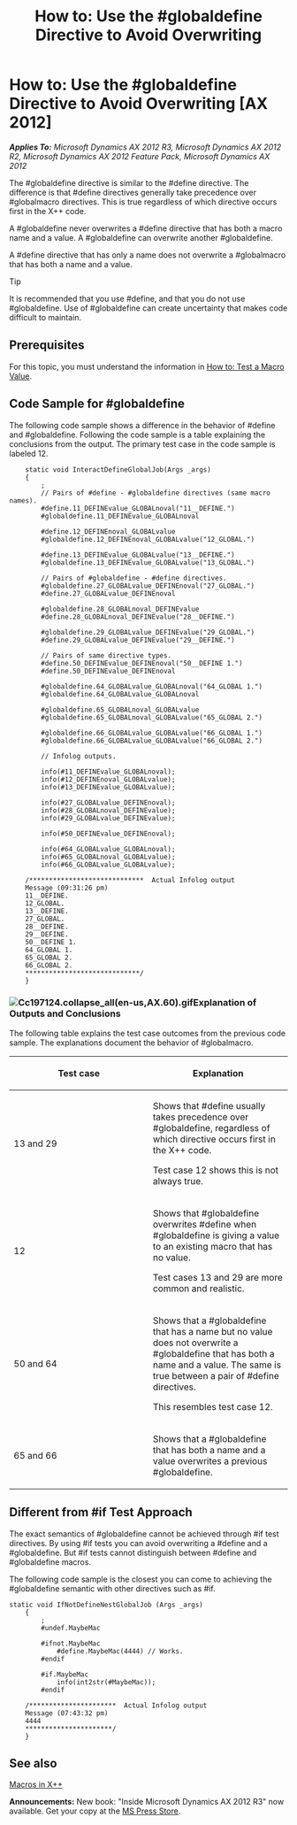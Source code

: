 ﻿---
title: 'How to: Use the #globaldefine Directive to Avoid Overwriting'
TOCTitle: 'How to: Use the #globaldefine Directive to Avoid Overwriting'
ms:assetid: dba5130a-74f2-4e92-80af-4dc1414c57d5
ms:mtpsurl: https://msdn.microsoft.com/en-us/library/Cc197124(v=AX.60)
ms:contentKeyID: 35252075
ms.date: 05/18/2015
mtps_version: v=AX.60
---

# How to: Use the \#globaldefine Directive to Avoid Overwriting [AX 2012]


_**Applies To:** Microsoft Dynamics AX 2012 R3, Microsoft Dynamics AX 2012 R2, Microsoft Dynamics AX 2012 Feature Pack, Microsoft Dynamics AX 2012_

The \#globaldefine directive is similar to the \#define directive. The difference is that \#define directives generally take precedence over \#globalmacro directives. This is true regardless of which directive occurs first in the X++ code.

A \#globaldefine never overwrites a \#define directive that has both a macro name and a value. A \#globaldefine can overwrite another \#globaldefine.

A \#define directive that has only a name does not overwrite a \#globalmacro that has both a name and a value.


> [!TIP]
> <P>It is recommended that you use #define, and that you do not use #globaldefine. Use of #globaldefine can create uncertainty that makes code difficult to maintain.</P>



## Prerequisites

For this topic, you must understand the information in [How to: Test a Macro Value](how-to-test-a-macro-value.md).

## Code Sample for \#globaldefine

The following code sample shows a difference in the behavior of \#define and \#globaldefine. Following the code sample is a table explaining the conclusions from the output. The primary test case in the code sample is labeled 12.

```X++
    static void InteractDefineGlobalJob(Args _args)
    {
        ;
        // Pairs of #define - #globaldefine directives (same macro names).
        #define.11_DEFINEvalue_GLOBALnoval("11__DEFINE.")
        #globaldefine.11_DEFINEvalue_GLOBALnoval
    
        #define.12_DEFINEnoval_GLOBALvalue
        #globaldefine.12_DEFINEnoval_GLOBALvalue("12_GLOBAL.")
    
        #define.13_DEFINEvalue_GLOBALvalue("13__DEFINE.")
        #globaldefine.13_DEFINEvalue_GLOBALvalue("13_GLOBAL.")
    
        // Pairs of #globaldefine - #define directives.
        #globaldefine.27_GLOBALvalue_DEFINEnoval("27_GLOBAL.")
        #define.27_GLOBALvalue_DEFINEnoval
    
        #globaldefine.28_GLOBALnoval_DEFINEvalue
        #define.28_GLOBALnoval_DEFINEvalue("28__DEFINE.")
    
        #globaldefine.29_GLOBALvalue_DEFINEvalue("29_GLOBAL.")
        #define.29_GLOBALvalue_DEFINEvalue("29__DEFINE.")
    
        // Pairs of same directive types.
        #define.50_DEFINEvalue_DEFINEnoval("50__DEFINE 1.")
        #define.50_DEFINEvalue_DEFINEnoval
    
        #globaldefine.64_GLOBALvalue_GLOBALnoval("64_GLOBAL 1.")
        #globaldefine.64_GLOBALvalue_GLOBALnoval
    
        #globaldefine.65_GLOBALnoval_GLOBALvalue
        #globaldefine.65_GLOBALnoval_GLOBALvalue("65_GLOBAL 2.")
    
        #globaldefine.66_GLOBALvalue_GLOBALvalue("66_GLOBAL 1.")
        #globaldefine.66_GLOBALvalue_GLOBALvalue("66_GLOBAL 2.")
    
        // Infolog outputs.
    
        info(#11_DEFINEvalue_GLOBALnoval);
        info(#12_DEFINEnoval_GLOBALvalue);
        info(#13_DEFINEvalue_GLOBALvalue);
    
        info(#27_GLOBALvalue_DEFINEnoval);
        info(#28_GLOBALnoval_DEFINEvalue);
        info(#29_GLOBALvalue_DEFINEvalue);
    
        info(#50_DEFINEvalue_DEFINEnoval);
    
        info(#64_GLOBALvalue_GLOBALnoval);
        info(#65_GLOBALnoval_GLOBALvalue);
        info(#66_GLOBALvalue_GLOBALvalue);
    
    /*****************************  Actual Infolog output
    Message (09:31:26 pm)
    11__DEFINE.
    12_GLOBAL.
    13__DEFINE.
    27_GLOBAL.
    28__DEFINE.
    29__DEFINE.
    50__DEFINE 1.
    64_GLOBAL 1.
    65_GLOBAL 2.
    66_GLOBAL 2.
    *****************************/
    }
```

### ![Cc197124.collapse\_all(en-us,AX.60).gif](images/Gg863931.collapse_all(en-us,AX.60).gif "Cc197124.collapse_all(en-us,AX.60).gif")Explanation of Outputs and Conclusions

The following table explains the test case outcomes from the previous code sample. The explanations document the behavior of \#globalmacro.

<table>
<colgroup>
<col style="width: 50%" />
<col style="width: 50%" />
</colgroup>
<thead>
<tr class="header">
<th><p>Test case</p></th>
<th><p>Explanation</p></th>
</tr>
</thead>
<tbody>
<tr class="odd">
<td><p>13 and 29</p></td>
<td><p>Shows that #define usually takes precedence over #globaldefine, regardless of which directive occurs first in the X++ code.</p>
<p>Test case 12 shows this is not always true.</p></td>
</tr>
<tr class="even">
<td><p>12</p></td>
<td><p>Shows that #globaldefine overwrites #define when #globaldefine is giving a value to an existing macro that has no value.</p>
<p>Test cases 13 and 29 are more common and realistic.</p></td>
</tr>
<tr class="odd">
<td><p>50 and 64</p></td>
<td><p>Shows that a #globaldefine that has a name but no value does not overwrite a #globaldefine that has both a name and a value. The same is true between a pair of #define directives.</p>
<p>This resembles test case 12.</p></td>
</tr>
<tr class="even">
<td><p>65 and 66</p></td>
<td><p>Shows that a #globaldefine that has both a name and a value overwrites a previous #globaldefine.</p></td>
</tr>
</tbody>
</table>


## Different from \#if Test Approach

The exact semantics of \#globaldefine cannot be achieved through \#if test directives. By using \#if tests you can avoid overwriting a \#define and a \#globaldefine. But \#if tests cannot distinguish between \#define and \#globaldefine macros.

The following code sample is the closest you can come to achieving the \#globaldefine semantic with other directives such as \#if.

```X++
static void IfNotDefineNestGlobalJob (Args _args)
    {
        ;
        #undef.MaybeMac
    
        #ifnot.MaybeMac
            #define.MaybeMac(4444) // Works.
        #endif
    
        #if.MaybeMac
            info(int2str(#MaybeMac));
        #endif
    
    /**********************  Actual Infolog output
    Message (07:43:32 pm)
    4444
    **********************/
    }
```

## See also

[Macros in X++](macros-in-x.md)

  
**Announcements:** New book: "Inside Microsoft Dynamics AX 2012 R3" now available. Get your copy at the [MS Press Store](https://www.microsoftpressstore.com/store/inside-microsoft-dynamics-ax-2012-r3-9780735685109).

